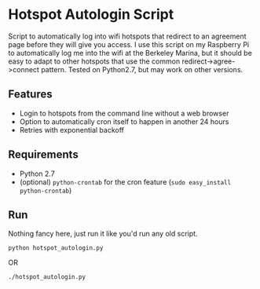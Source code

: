Hotspot Autologin Script
========================
Script to automatically log into wifi hotspots that redirect to an agreement page before they will give you access. I use this script on my Raspberry Pi to automatically log me into the wifi at the Berkeley Marina, but it should be easy to adapt to other hotspots that use the common redirect->agree->connect pattern. Tested on Python2.7, but may work on other versions.

Features
--------
* Login to hotspots from the command line without a web browser
* Option to automatically cron itself to happen in another 24 hours
* Retries with exponential backoff

Requirements
------------
* Python 2.7
* (optional) `python-crontab` for the cron feature (`sudo easy_install python-crontab`)

Run
---
Nothing fancy here, just run it like you'd run any old script.

    python hotspot_autologin.py

OR

    ./hotspot_autologin.py
